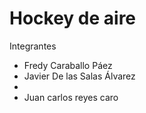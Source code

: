 # Hockey de aire

Integrantes

- Fredy Caraballo Páez
- Javier De las Salas Álvarez
- 
- Juan carlos reyes caro
